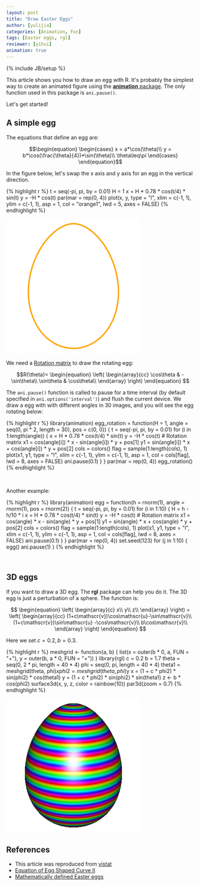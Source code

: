 ```yaml
---
layout: post
title: "Draw Easter Eggs"
author: [yulijia]
categories: [Animation, Fun]
tags: [Easter eggs, rgl]
reviewer: [yihui]
animation: true
---
```

{% include JB/setup %}


This article shows you how to draw an egg with R. It's probably the simplest way to create an
animated figure using the [**animation** package](http://yihui.name/animation). The only function
used in this package is `ani.pause()`.

Let's get started!

## A simple egg

The equations that define an egg are:

$$\begin{equation} \begin{cases} x = a*\cos(\theta)\\ y = b*\cos(\frac{\theta}{4})*\sin(\theta)\\
\theta\leq\pi \end{cases} \end{equation}$$

In the figure below, let's swap the x axis and y axis for an egg in the vertical direction.


{% highlight r %}
t = seq(-pi, pi, by = 0.01)
H = 1
x = H * 0.78 * cos(t/4) * sin(t)
y = -H * cos(t)
par(mar = rep(0, 4))
plot(x, y, type = "l", xlim = c(-1, 1), ylim = c(-1, 1), asp = 1, 
  col = "orange1", lwd = 5, axes = FALSE)
{% endhighlight %}

![plot of chunk draw-egg](/figures/2013-03-31-draw-easter-eggs/draw-egg.png) 


We need a [Rotation matrix](http://en.wikipedia.org/wiki/Rotation_matrix) to draw the rotating egg:

$$R(\theta)= \begin{equation} \left(
  \begin{array}{cc}
    \cos\theta & -\sin\theta\\
    \sin\theta & \cos\theta\\
  \end{array}
\right) \end{equation} $$

The `ani.pause()` function is called to pause for a time interval (by default specified in
`ani.options('interval')`) and flush the current device. We draw a egg with with different angles
in 30 images, and you will see the egg rotating below:


{% highlight r %}
library(animation)
egg_rotation = function(H = 1, angle = seq(0, pi * 2, length = 30), 
  pos = c(0, 0)) {
  t = seq(-pi, pi, by = 0.01)
  for (i in 1:length(angle)) {
    x = H * 0.78 * cos(t/4) * sin(t)
    y = -H * cos(t)
    # Rotation matrix
    x1 = cos(angle[i]) * x - sin(angle[i]) * y + pos[1]
    y1 = sin(angle[i]) * x + cos(angle[i]) * y + pos[2]
    cols = colors()
    flag = sample(1:length(cols), 1)
    plot(x1, y1, type = "l", xlim = c(-1, 1), ylim = c(-1, 1), 
      asp = 1, col = cols[flag], lwd = 8, axes = FALSE)
    ani.pause(0.1)
  }
}
par(mar = rep(0, 4))
egg_rotation()
{% endhighlight %}


<div class="scianimator">
<div id="rotating_egg" style="display: inline-block;">
</div>
</div>
<script type="text/javascript">
  (function($) {
    $(document).ready(function() {
      var imgs = Array(30);
      for (i=0; ; i++) {
        if (i == imgs.length) break;
        imgs[i] = "/figures/2013-03-31-draw-easter-eggs/rotating-egg" + (i + 1) + ".png";
      }
      $("#rotating_egg").scianimator({
          "images": imgs,
          "delay": 100,
          "controls": ["first", "previous", "play", "next", "last", "loop", "speed"],
      });
      $("#rotating_egg").scianimator("play");
    });
  })(jQuery);
</script>


Another example:


{% highlight r %}
library(animation)
egg = function(h = rnorm(1), angle = rnorm(1), pos = rnorm(2)) {
  t = seq(-pi, pi, by = 0.01)
  for (i in 1:10) {
    H = h - h/10 * i
    x = H * 0.78 * cos(t/4) * sin(t)
    y = -H * cos(t)
    # Rotation matrix
    x1 = cos(angle) * x - sin(angle) * y + pos[1]
    y1 = sin(angle) * x + cos(angle) * y + pos[2]
    cols = colors()
    flag = sample(1:length(cols), 1)
    plot(x1, y1, type = "l", xlim = c(-1, 1), ylim = c(-1, 1), 
      asp = 1, col = cols[flag], lwd = 8, axes = FALSE)
    ani.pause(0.1)
  }
}
par(mar = rep(0, 4))
set.seed(123)
for (j in 1:10) {
  egg()
  ani.pause(1)
}
{% endhighlight %}


<div class="scianimator">
<div id="easter_egg" style="display: inline-block;">
</div>
</div>
<script type="text/javascript">
  (function($) {
    $(document).ready(function() {
      var imgs = Array(100);
      for (i=0; ; i++) {
        if (i == imgs.length) break;
        imgs[i] = "/figures/2013-03-31-draw-easter-eggs/easter-egg" + (i + 1) + ".png";
      }
      $("#easter_egg").scianimator({
          "images": imgs,
          "delay": 100,
          "controls": ["first", "previous", "play", "next", "last", "loop", "speed"],
      });
      $("#easter_egg").scianimator("play");
    });
  })(jQuery);
</script>


## 3D eggs

If you want to draw a 3D egg. The **rgl** package can help you do it. The 3D egg is just a
perturbation of a sphere. The function is:

$$ \begin{equation} \left(
  \begin{array}{c}
    x\\
    y\\
    z\\
  \end{array}
\right) = \left(
  \begin{array}{cc}
    (1+c\mathscr{v})\cos\mathscr{u}-\sin\mathscr{v}\\
    (1+c\mathscr{v})\sin\mathscr{u} -\cos\mathscr{v}\\
    b\cos\mathscr{v}\\
  \end{array}
\right) \end{equation} $$

Here we set $c=0.2, b=0.3$.


{% highlight r %}
meshgrid <- function(a, b) {
  list(x = outer(b * 0, a, FUN = "+"), y = outer(b, a * 0, FUN = "+"))
}
library(rgl)
c = 0.2
b = 1.7
theta = seq(0, 2 * pi, length = 40 * 4)
phi = seq(0, pi, length = 40 * 4)
theta1 = meshgrid(theta, phi)$x
phi2 = meshgrid(theta, phi)$y
x = (1 + c * phi2) * sin(phi2) * cos(theta1)
y = (1 + c * phi2) * sin(phi2) * sin(theta1)
z <- b * cos(phi2)
surface3d(x, y, z, color = rainbow(10))
par3d(zoom = 0.7)
{% endhighlight %}

![plot of chunk draw-3d-egg](/figures/2013-03-31-draw-easter-eggs/draw-3d-egg.png) 


## References
- This article was reproduced from [vistat](http://vis.supstat.com/2013/03/draw-easter-eggs/)
- [Equation of Egg Shaped Curve II ](http://www16.ocn.ne.jp/~akiko-y/Egg_by_Itou/index_egg_by_Itou_E.html)
- [Mathematically defined Easter eggs](http://danielwalsh.tumblr.com/post/2742366331/mathematically-defined-easter-eggs)
